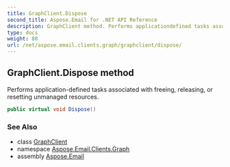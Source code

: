 ```yaml
---
title: GraphClient.Dispose
second_title: Aspose.Email for .NET API Reference
description: GraphClient method. Performs applicationdefined tasks associated with freeing releasing or resetting unmanaged resources
type: docs
weight: 80
url: /net/aspose.email.clients.graph/graphclient/dispose/
---
```

## GraphClient.Dispose method

Performs application-defined tasks associated with freeing, releasing, or resetting unmanaged resources.

```csharp
public virtual void Dispose()
```

### See Also

* class [GraphClient](../)
* namespace [Aspose.Email.Clients.Graph](../../graphclient/)
* assembly [Aspose.Email](../../../)


